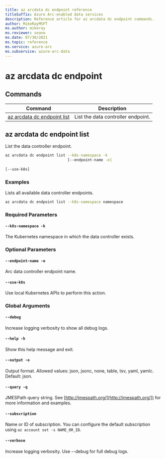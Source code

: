 ```yaml
---
title: az arcdata dc endpoint reference
titleSuffix: Azure Arc-enabled data services
description: Reference article for az arcdata dc endpoint commands.
author: MikeRayMSFT
ms.author: mikeray
ms.reviewer: seanw
ms.date: 07/30/2021
ms.topic: reference
ms.service: azure-arc
ms.subservice: azure-arc-data
---
```


# az arcdata dc endpoint
## Commands
| Command | Description|
| --- | --- |
[az arcdata dc endpoint list](#az-arcdata-dc-endpoint-list) | List the data controller endpoint.
## az arcdata dc endpoint list
List the data controller endpoint.
```bash
az arcdata dc endpoint list --k8s-namespace -k 
                            [--endpoint-name -e]  
                            
[--use-k8s]
```
### Examples
Lists all available data controller endpoints.
```bash
az arcdata dc endpoint list --k8s-namespace namespace
```
### Required Parameters
#### `--k8s-namespace -k`
The Kubernetes namespace in which the data controller exists.
### Optional Parameters
#### `--endpoint-name -e`
Arc data controller endpoint name.
#### `--use-k8s`
Use local Kubernetes APIs to perform this action.
### Global Arguments
#### `--debug`
Increase logging verbosity to show all debug logs.
#### `--help -h`
Show this help message and exit.
#### `--output -o`
Output format.  Allowed values: json, jsonc, none, table, tsv, yaml, yamlc.  Default: json.
#### `--query -q`
JMESPath query string. See [http://jmespath.org/](http://jmespath.org/]) for more information and examples.
#### `--subscription`
Name or ID of subscription. You can configure the default subscription using `az account set -s NAME_OR_ID`.
#### `--verbose`
Increase logging verbosity. Use --debug for full debug logs.
